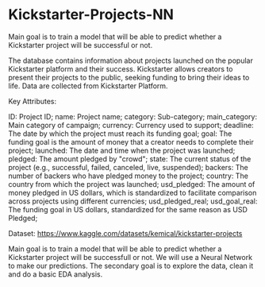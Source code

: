 # Kickstarter-Projects-NN
Main goal is to train a model that will be able to predict whether a Kickstarter project will be successful or not.

The database contains information about projects launched on the popular Kickstarter platform and their success. Kickstarter allows creators to present their projects to the public, seeking funding to bring their ideas to life. Data are collected from Kickstarter Platform.

Key Attributes:

ID: Project ID;
name: Project name;
category: Sub-category;
main_category: Main category of campaign;
currency: Currency used to support;
deadline: The date by which the project must reach its funding goal;
goal: The funding goal is the amount of money that a creator needs to complete their project;
launched: The date and time when the project was launched;
pledged: The amount pledged by "crowd";
state: The current status of the project (e.g., successful, failed, canceled, live, suspended);
backers: The number of backers who have pledged money to the project;
country: The country from which the project was launched;
usd_pledged: The amount of money pledged in US dollars, which is standardized to facilitate comparison across projects using different currencies;
usd_pledged_real;
usd_goal_real: The funding goal in US dollars, standardized for the same reason as USD Pledged;

Dataset: https://www.kaggle.com/datasets/kemical/kickstarter-projects

Main goal is to train a model that will be able to predict whether a Kickstarter project will be successfull or not. We will use a Neural Network to make our predictions.
The secondary goal is to explore the data, clean it and do a basic EDA analysis.

